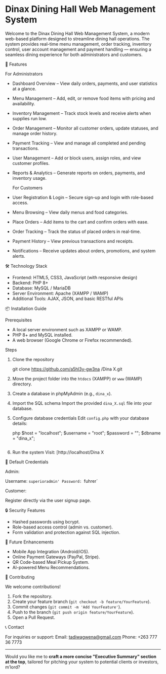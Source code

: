 
# Dinax Dining Hall Web Management System

Welcome to the Dinax Dining Hall Web Management System, a modern web-based platform designed to streamline dining hall operations. The system provides real-time menu management, order tracking, inventory control, user account management and payment handling — ensuring a seamless dining experience for both administrators and customers.


 🚀 Features

For Administrators
- Dashboard Overview – View daily orders, payments, and user statistics at a glance.
- Menu Management – Add, edit, or remove food items with pricing and availability.
- Inventory Management – Track stock levels and receive alerts when supplies run low.
- Order Management – Monitor all customer orders, update statuses, and manage order history.
- Payment Tracking – View and manage all completed and pending transactions.
- User Management – Add or block users, assign roles, and view customer profiles.
- Reports & Analytics – Generate reports on orders, payments, and inventory usage.

  For Customers
- User Registration & Login – Secure sign-up and login with role-based access.
- Menu Browsing – View daily menus and food categories.
- Place Orders – Add items to the cart and confirm orders with ease.
- Order Tracking – Track the status of placed orders in real-time.
- Payment History – View previous transactions and receipts.
- Notifications – Receive updates about orders, promotions, and system alerts.



 🛠️ Technology Stack

- Frontend: HTML5, CSS3, JavaScript (with responsive design)
- Backend: PHP 8+
- Database: MySQL / MariaDB
- Server Environment: Apache (XAMPP / WAMP)
- Additional Tools: AJAX, JSON, and basic RESTful APIs



 📦 Installation Guide

Prerequisites
- A local server environment such as XAMPP or WAMP.
- PHP 8+ and MySQL installed.
- A web browser (Google Chrome or Firefox recommended).

Steps
1. Clone the repository 

   git clone https://github.com/a5hl3y-gw3na
/Dina X.git


2. Move the project folder into the `htdocs` (XAMPP) or `www` (WAMP) directory.
3. Create a database in phpMyAdmin (e.g., `dina_x`).
4. Import the SQL schema
   Import the provided `dina_X.sql` file into your database.
5. Configure database credentials
   Edit `config.php` with your database details:

   php
   $host = "localhost";
   $username = "root";
   $password = "";
   $dbname = "dina_x";
   ```
6. Run the system
   Visit:
   [http://localhost/Dina X



 👤 Default Credentials
 
 Admin:

Username: `superioradmin'
Password: `fuhrer`

Customer:

Register directly via the user signup page.





🔒 Security Features

* Hashed passwords using bcrypt.
* Role-based access control (admin vs. customer).
* Form validation and protection against SQL injection.



 📅 Future Enhancements

* Mobile App Integration (Android/iOS).
* Online Payment Gateways (PayPal, Stripe).
* QR Code-based Meal Pickup System.
* AI-powered Menu Recommendations.



 🤝 Contributing

We welcome contributions!

1. Fork the repository.
2. Create your feature branch (`git checkout -b feature/YourFeature`).
3. Commit changes (`git commit -m 'Add YourFeature'`).
4. Push to the branch (`git push origin feature/YourFeature`).
5. Open a Pull Request.



 📞 Contact

For inquiries or support:
Email: tadiwagwena@gmail.com
Phone: +263 777 36 7773

---

Would you like me to **craft a more concise "Executive Summary" section at the top**, tailored for pitching your system to potential clients or investors, m’lord?
```

